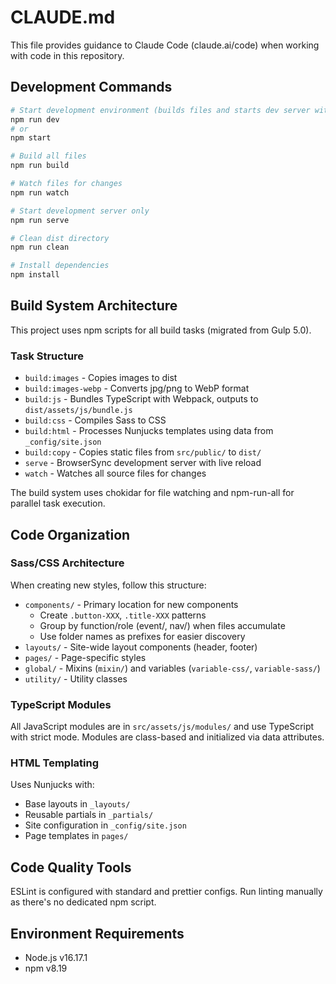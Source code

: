# CLAUDE.md

This file provides guidance to Claude Code (claude.ai/code) when working with code in this repository.

## Development Commands

```bash
# Start development environment (builds files and starts dev server with watch mode)
npm run dev
# or
npm start

# Build all files
npm run build

# Watch files for changes
npm run watch

# Start development server only
npm run serve

# Clean dist directory
npm run clean

# Install dependencies
npm install
```

## Build System Architecture

This project uses npm scripts for all build tasks (migrated from Gulp 5.0).

### Task Structure
- `build:images` - Copies images to dist
- `build:images-webp` - Converts jpg/png to WebP format
- `build:js` - Bundles TypeScript with Webpack, outputs to `dist/assets/js/bundle.js`
- `build:css` - Compiles Sass to CSS
- `build:html` - Processes Nunjucks templates using data from `_config/site.json`
- `build:copy` - Copies static files from `src/public/` to `dist/`
- `serve` - BrowserSync development server with live reload
- `watch` - Watches all source files for changes

The build system uses chokidar for file watching and npm-run-all for parallel task execution.

## Code Organization

### Sass/CSS Architecture
When creating new styles, follow this structure:
- `components/` - Primary location for new components
  - Create `.button-XXX`, `.title-XXX` patterns
  - Group by function/role (event/, nav/) when files accumulate
  - Use folder names as prefixes for easier discovery
- `layouts/` - Site-wide layout components (header, footer)
- `pages/` - Page-specific styles
- `global/` - Mixins (`mixin/`) and variables (`variable-css/`, `variable-sass/`)
- `utility/` - Utility classes

### TypeScript Modules
All JavaScript modules are in `src/assets/js/modules/` and use TypeScript with strict mode. Modules are class-based and initialized via data attributes.

### HTML Templating
Uses Nunjucks with:
- Base layouts in `_layouts/`
- Reusable partials in `_partials/`
- Site configuration in `_config/site.json`
- Page templates in `pages/`

## Code Quality Tools

ESLint is configured with standard and prettier configs. Run linting manually as there's no dedicated npm script.

## Environment Requirements
- Node.js v16.17.1
- npm v8.19